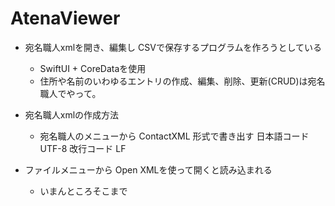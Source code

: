 # AtenaViewer

- 宛名職人xmlを開き、編集し CSVで保存するプログラムを作ろうとしている
  - SwiftUI + CoreDataを使用
  - 住所や名前のいわゆるエントリの作成、編集、削除、更新(CRUD)は宛名職人でやって。

- 宛名職人xmlの作成方法
  - 宛名職人のメニューから ContactXML 形式で書き出す 日本語コード UTF-8 改行コード LF  
  
- ファイルメニューから Open XMLを使って開くと読み込まれる
  - いまんところそこまで

